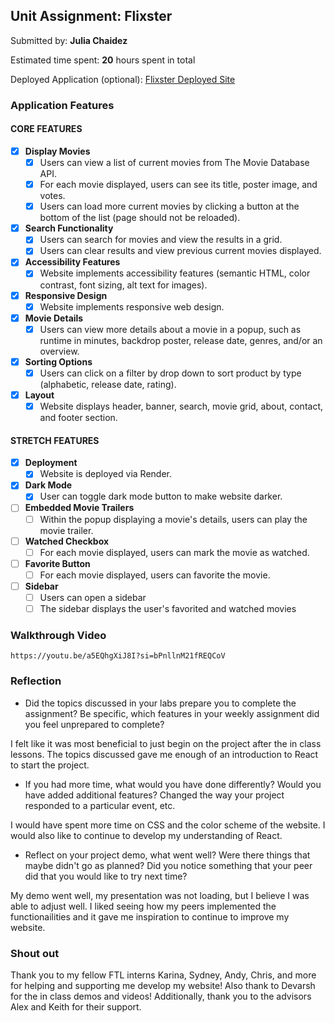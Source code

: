 ## Unit Assignment: Flixster

Submitted by: **Julia Chaidez**

Estimated time spent: **20** hours spent in total

Deployed Application (optional): [Flixster Deployed Site](https://flixster-7esp.onrender.com/)

### Application Features

#### CORE FEATURES

- [x] **Display Movies**
  - [x] Users can view a list of current movies from The Movie Database API.
  - [x] For each movie displayed, users can see its title, poster image, and votes.
  - [x] Users can load more current movies by clicking a button at the bottom of the list (page should not be reloaded).
- [x] **Search Functionality**
  - [x] Users can search for movies and view the results in a grid.
  - [x] Users can clear results and view previous current movies displayed.
- [x] **Accessibility Features**
  - [x] Website implements accessibility features (semantic HTML, color contrast, font sizing, alt text for images).
- [x] **Responsive Design**
  - [x] Website implements responsive web design.
- [x] **Movie Details**
  - [x] Users can view more details about a movie in a popup, such as runtime in minutes, backdrop poster, release date, genres, and/or an overview.
- [x] **Sorting Options**
  - [x] Users can click on a filter by drop down to sort product by type (alphabetic, release date, rating).
- [x] **Layout**
  - [x] Website displays header, banner, search, movie grid, about, contact, and footer section.

#### STRETCH FEATURES

- [x] **Deployment**
  - [x] Website is deployed via Render.
- [x] **Dark Mode**
  - [x] User can toggle dark mode button to make website darker.
- [ ] **Embedded Movie Trailers**
  - [ ] Within the popup displaying a movie's details, users can play the movie trailer.
- [ ] **Watched Checkbox**
  - [ ] For each movie displayed, users can mark the movie as watched.
- [ ] **Favorite Button**
  - [ ] For each movie displayed, users can favorite the movie.
- [ ] **Sidebar**
  - [ ] Users can open a sidebar
  - [ ] The sidebar displays the user's favorited and watched movies

### Walkthrough Video

`https://youtu.be/a5EQhgXiJ8I?si=bPnllnM21fREQCoV`

### Reflection

* Did the topics discussed in your labs prepare you to complete the assignment? Be specific, which features in your weekly assignment did you feel unprepared to complete?

I felt like it was most beneficial to just begin on the project after the in class lessons. The topics discussed gave me enough of an introduction to React to start the project. 

* If you had more time, what would you have done differently? Would you have added additional features? Changed the way your project responded to a particular event, etc.
  
I would have spent more time on CSS and the color scheme of the website. I would also like to continue to develop my understanding of React.

* Reflect on your project demo, what went well? Were there things that maybe didn't go as planned? Did you notice something that your peer did that you would like to try next time?

My demo went well, my presentation was not loading, but I believe I was able to adjust well. I liked seeing how my peers implemented the functionailities and it gave me inspiration to continue to improve my website.

### Shout out

Thank you to my fellow FTL interns Karina, Sydney, Andy, Chris, and more for helping and supporting me develop my website! Also thank to Devarsh for the in class demos and videos! Additionally, thank you to the advisors Alex and Keith for their support.